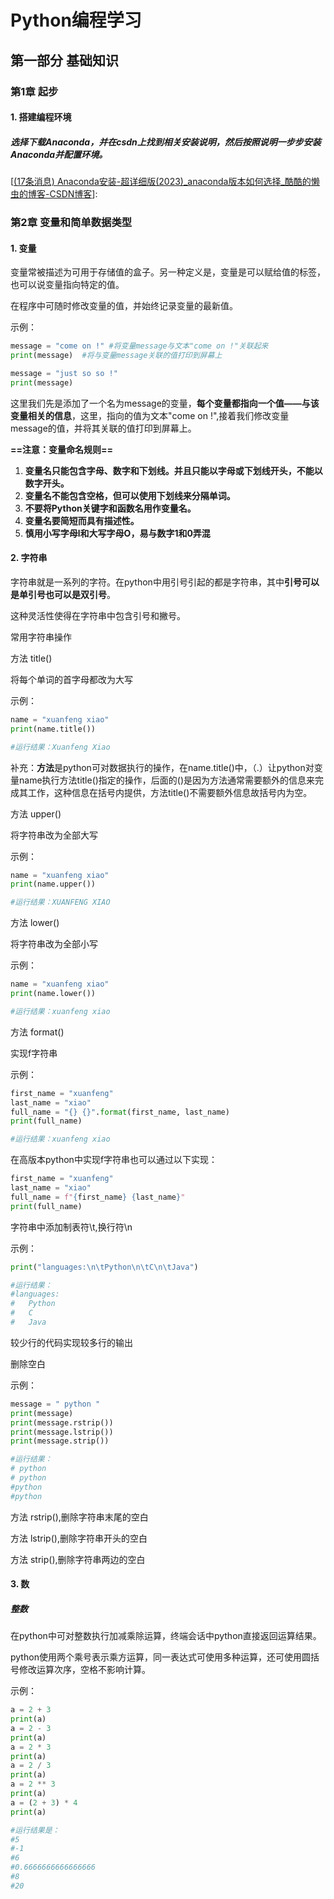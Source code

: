 # Python编程学习

## 第一部分    基础知识

### 第1章  起步

#### 1.  搭建编程环境

##### 选择下载Anaconda，并在csdn上找到相关安装说明，然后按照说明一步步安装Anaconda并配置环境。

[[(17条消息) Anaconda安装-超详细版(2023)_anaconda版本如何选择_酷酷的懒虫的博客-CSDN博客](https://blog.csdn.net/weixin_43412762/article/details/129599741?ops_request_misc=%7B%22request%5Fid%22%3A%22169044075916800227440219%22%2C%22scm%22%3A%2220140713.130102334..%22%7D&request_id=169044075916800227440219&biz_id=0&utm_medium=distribute.pc_search_result.none-task-blog-2~all~top_positive~default-1-129599741-null-null.142^v91^insert_down28v1,239^v3^control&utm_term=anaconda安装&spm=1018.2226.3001.4187)]:

### 第2章  变量和简单数据类型

#### 1. 变量

变量常被描述为可用于存储值的盒子。另一种定义是，变量是可以赋给值的标签，也可以说变量指向特定的值。

在程序中可随时修改变量的值，并始终记录变量的最新值。

示例：

```python
message = "come on !" #将变量message与文本"come on !"关联起来
print(message)  #将与变量message关联的值打印到屏幕上

message = "just so so !"
print(message)
```

这里我们先是添加了一个名为message的变量，**每个变量都指向一个值——与该变量相关的信息**，这里，指向的值为文本"come on !",接着我们修改变量message的值，并将其关联的值打印到屏幕上。

**==注意：变量命名规则==**

1. **变量名只能包含字母、数字和下划线。并且只能以字母或下划线开头，不能以数字开头。**
2. **变量名不能包含空格，但可以使用下划线来分隔单词。**
3. **不要将Python关键字和函数名用作变量名。**
4. **变量名要简短而具有描述性。**
5. **慎用小写字母l和大写字母O，易与数字1和0弄混**

#### 2. 字符串

字符串就是一系列的字符。在python中用引号引起的都是字符串，其中**引号可以是单引号也可以是双引号**。

这种灵活性使得在字符串中包含引号和撇号。

常用字符串操作

方法 title()

将每个单词的首字母都改为大写

示例：

```python
name = "xuanfeng xiao"
print(name.title())

#运行结果：Xuanfeng Xiao
```

补充：**方法**是python可对数据执行的操作，在name.title()中，（.）让python对变量name执行方法title()指定的操作，后面的()是因为方法通常需要额外的信息来完成其工作，这种信息在括号内提供，方法title()不需要额外信息故括号内为空。



方法 upper()

将字符串改为全部大写

示例：

```python
name = "xuanfeng xiao"
print(name.upper())

#运行结果：XUANFENG XIAO
```



方法 lower()

将字符串改为全部小写

示例：

```python
name = "xuanfeng xiao"
print(name.lower())

#运行结果：xuanfeng xiao
```



方法 format()

实现f字符串

示例：

```python
first_name = "xuanfeng"
last_name = "xiao"
full_name = "{} {}".format(first_name, last_name)
print(full_name)

#运行结果：xuanfeng xiao
```

在高版本python中实现f字符串也可以通过以下实现：

```python
first_name = "xuanfeng"
last_name = "xiao"
full_name = f"{first_name} {last_name}"
print(full_name)
```



字符串中添加制表符\t,换行符\n

示例：

```python
print("languages:\n\tPython\n\tC\n\tJava")

#运行结果：
#languages:
#	Python
#	C
#	Java
```

较少行的代码实现较多行的输出



删除空白

示例：

```python
message = " python "
print(message)
print(message.rstrip())
print(message.lstrip())
print(message.strip())

#运行结果：
# python 
# python
#python 
#python
```

方法 rstrip(),删除字符串末尾的空白

方法 lstrip(),删除字符串开头的空白

方法 strip(),删除字符串两边的空白

#### 3. 数

##### 整数

在python中可对整数执行加减乘除运算，终端会话中python直接返回运算结果。

python使用两个乘号表示乘方运算，同一表达式可使用多种运算，还可使用圆括号修改运算次序，空格不影响计算。

示例：

```python
a = 2 + 3
print(a)
a = 2 - 3
print(a)
a = 2 * 3
print(a)
a = 2 / 3
print(a)
a = 2 ** 3
print(a)
a = (2 + 3) * 4
print(a)

#运行结果是：
#5
#-1
#6
#0.6666666666666666
#8
#20
```

